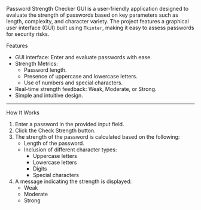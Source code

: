
Password Strength Checker GUI is a user-friendly application designed to evaluate the strength of passwords based on key parameters such as length, complexity, and character variety. The project features a 
graphical user interface (GUI) built using `Tkinter`, making it easy to assess passwords for security risks.

Features
- GUI interface: Enter and evaluate passwords with ease.
- Strength Metrics:
  - Password length.
  - Presence of uppercase and lowercase letters.
  - Use of numbers and special characters.
- Real-time strength feedback: Weak, Moderate, or Strong.
- Simple and intuitive design.

---

How It Works
1. Enter a password in the provided input field.
2. Click the Check Strength button.
3. The strength of the password is calculated based on the following:
   - Length of the password.
   - Inclusion of different character types:
     - Uppercase letters
     - Lowercase letters
     - Digits
     - Special characters
4. A message indicating the strength is displayed:
   - Weak
   - Moderate
   - Strong
